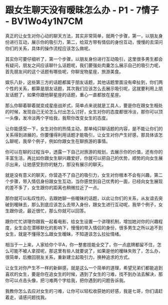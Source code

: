 # 跟女生聊天没有暧昧怎么办 - P1 - 7情子 - BV1Wo4y1N7CM

真正的让女生对你心动的聊天方法，其实非常简单，就两个步骤，第一，以朋友身份进行互动，展示你的吸引力，第二，给双方带有情侣的身份互动，慢慢的去深问你们的关系，具体的操作流程应该怎么做呢。

其实你可要仔细听了，第一个步骤，以朋友身份进行互动吸引，这里很多男生都会有疑问，朋友之间应该聊什么话题呢，我们要强处肉羹怎么展示自己的吸引力呢，首先朋友间的这个话题有哪些呢，你聊宠物星座，旅游美食。

娱乐八卦，这些第三方的话题都属于朋友话题，其他话题里面没有牵扯到，你们两个性的关系，都算是朋友话题，其次我们应该怎么去展示吸引呢，这就要利用上朋友话题了，如果你跟他聊星座的话题，重心一直都放在星座。

那么你聊着聊着就变成星座战斧式，简单点来说就是工具人，要是你在跟女生相处的时候，发现自己无论怎么付出怎么讨好，女生对你的态度都很冷淡，那你可以顶一头像，发冷淡两个字给我，我帮你改变女生的态度。

让你能感受一下，女生对你的热情主动，那单纯只聊话题的内容，是不能让你们的关系得到进展的，你要懂得利用话题才能吸引，让女生对你产生好感，那具体该怎么聊呢，我举个例子，例如你跟女生在聊旅游的事情。

你可以在聊的过程当中，透露一下自己对旅游的规划，去展示你的价值，还有你的丰富生活，再比如你跟女生聊兴趣爱好，你就可以把自己的优势，顺势的向女生展示出来，让她感受到你的魅力，那没有展示的聊天。

就是没有意义的聊天，你营造不了自己的吸引力，女生对你根本不会有兴趣，第二个步骤，带入情侣身份跟女生互动，当你感觉到自己优秀的一面，已经向女生展现的差不多了，女生跟你的距离也稍微拉近了一点。

那你就可以私叹性的，去跟她聊一些暧昧的话题，以此让你们的关系，从友谊去突破到暧昧去，那么到底应该怎么去带入身份，跟女生进行互动呢，我举个例子，女生跟你说，最近很忙，那么你就可以回答。

跟你忙忙讲理你跟我一起看电影，给女生设置一个讲理机制，增加她对你的兴趣程度，女生会在潜移默化的影响下，慢慢的带入情侣的身份，很多男生之所以追不到女生，就是不懂得怎么跟女生暧昧，不知道该怎么拉扯情绪。

相当于一上来，人家给你个平A，你一整套技能全交了，你一点底牌都留不住，怎么可能不被人拿捏呢，那这里有些人就要说了，如果是他的暧昧失败了，怎么办，很简单，后撤回朋友关系，重新建立起吸引力，换种追求的方式。

让女生对你产生不一样的新鲜感，就是这么一个简单的道理，希望兄弟们都能追到喜欢的女生，要是你在追女生的时候，遇到了女生的刁难，找不到办法去解决，那你可以点击头像，把刁难两个字给我，把你遇到的问题告诉我。

我教你怎么去应对女生的刁难，让你可以轻松收获她的好感，我是七哥，你们请赶着走，请感问题找我。